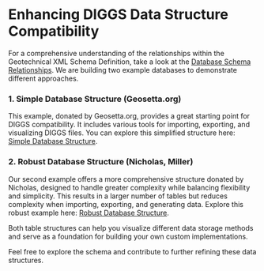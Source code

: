 # Enhancing DIGGS Data Structure Compatibility

For a comprehensive understanding of the relationships within the Geotechnical XML Schema Definition, take a look at the [Database Schema Relationships](https://dbdocs.io/ross.cutts/DIGGS_Schema?view=relationships). We are building two example databases to demonstrate different approaches.

### 1. Simple Database Structure (Geosetta.org)
This example, donated by Geosetta.org, provides a great starting point for DIGGS compatibility. It includes various tools for importing, exporting, and visualizing DIGGS files. You can explore this simplified structure here: [Simple Database Structure](https://dbdocs.io/ross.cutts/Geosetta-Simple_example?schema=public&view=relationships&table=Point_Table).

### 2. Robust Database Structure (Nicholas, Miller)
Our second example offers a more comprehensive structure donated by Nicholas, designed to handle greater complexity while balancing flexibility and simplicity. This results in a larger number of tables but reduces complexity when importing, exporting, and generating data. Explore this robust example here: [Robust Database Structure](https://dbdiagram.io/d/DIGGS-SQL-Structure-668dcbd19939893dae7ebb48).

Both table structures can help you visualize different data storage methods and serve as a foundation for building your own custom implementations.

Feel free to explore the schema and contribute to further refining these data structures.
